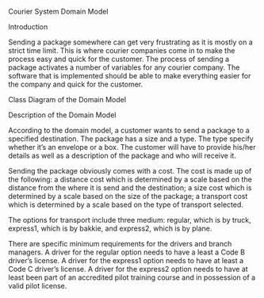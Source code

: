 Courier System Domain Model

Introduction

Sending a package somewhere can get very frustrating as it is mostly on a strict time limit. This is where courier companies come in to make the process easy and quick for the customer. 
The process of sending a package activates a number of variables for any courier company. The software that is implemented should be able to make everything easier for the company and quick for the customer.

Class Diagram of the Domain Model
 
Description of the Domain Model

According to the domain model, a customer wants to send a package to a specified destination. The package has a size and a type. The type specify whether it’s an envelope or a box. The customer will have to provide his/her details as well as a description of the package and who will receive it.

Sending the package obviously comes with a cost. The cost is made up of the following: a distance cost which is determined by a scale based on the distance from the where it is send and the destination; a size cost which is determined by a scale based on the size of the package; a transport cost which is determined by a scale based on the type of transport selected. 

The options for transport include three medium: regular, which is by truck, express1, which is by bakkie, and express2, which is by plane.

There are specific minimum requirements for the drivers and branch managers. A driver for the regular option needs to have a least a Code B driver’s license. A driver for the express1 option needs to have at least a Code C driver’s license. A driver for the express2 option needs to have at least been part of an accredited pilot training course and in possession of a valid pilot license.
